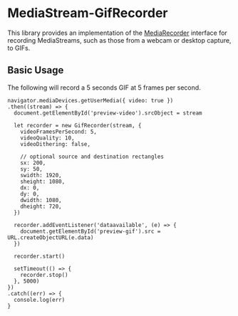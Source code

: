 # MediaStream-GifRecorder
This library provides an implementation of the [MediaRecorder](https://developer.mozilla.org/en-US/docs/Web/API/MediaRecorder) interface for recording MediaStreams, such as those from a webcam or desktop capture, to GIFs.

## Basic Usage
The following will record a 5 seconds GIF at 5 frames per second.
```
navigator.mediaDevices.getUserMedia({ video: true })
.then((stream) => {
  document.getElementById('preview-video').srcObject = stream

  let recorder = new GifRecorder(stream, {
    videoFramesPerSecond: 5,
    videoQuality: 10,
    videoDithering: false,

    // optional source and destination rectangles
    sx: 200,
    sy: 50,
    swidth: 1920,
    sheight: 1080,
    dx: 0,
    dy: 0,
    dwidth: 1080,
    dheight: 720,
  })

  recorder.addEventListener('dataavailable', (e) => {
    document.getElementById('preview-gif').src = URL.createObjectURL(e.data)
  })

  recorder.start()

  setTimeout(() => {
    recorder.stop()
  }, 5000)
})
.catch((err) => {
  console.log(err)
}
```

